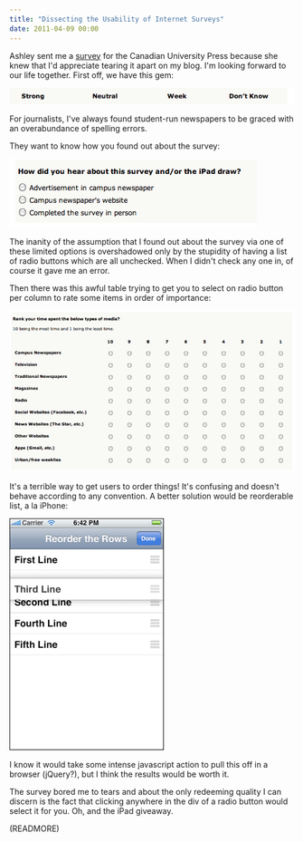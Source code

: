 ```yaml
---
title: "Dissecting the Usability of Internet Surveys"
date: 2011-04-09 00:00
---
```


Ashley sent me a [survey](http://cup.ca/survey) for the Canadian University Press&nbsp;because she knew that I'd appreciate tearing it apart on my blog. I'm looking forward to our life together. First off, we have this gem:

 ![](/img/import/blog/2011/04/dissecting-the-usability-of-internet-surveys/4A26165F918F42A5A9A352D35FB4CD86.png)

For journalists, I've always found student-run newspapers to be graced with an overabundance of spelling errors.

They want to know how you found out about the survey:

 ![](/img/import/blog/2011/04/dissecting-the-usability-of-internet-surveys/E7CE76B684CA456C99BEEB289D5F1A56.png)

The inanity of the assumption that I found out about the survey via one of these limited options is overshadowed only by the stupidity of having a list of radio buttons which are all unchecked. When I didn't check any one in, of course it gave me an error.

Then there was this awful table trying to get you to select on radio button per column to rate some items in order of importance:

 ![](/img/import/blog/2011/04/dissecting-the-usability-of-internet-surveys/BA901248AE174A209B410CCBB56F0AFF.png)

It's a terrible way to get users to order things! It's confusing and doesn't behave according to any convention. A better solution would be reorderable list, a la iPhone:

 ![](/img/import/blog/2011/04/dissecting-the-usability-of-internet-surveys/684C501A67F94E83B9E783DCA67E0E18.jpg)

I know it would take some intense javascript action to pull this off in a browser (jQuery?), but I think the results would be worth it.

The survey bored me to tears and about the only redeeming quality I can discern is the fact that clicking anywhere in the div of a radio button would select it for you. Oh, and the iPad giveaway.

(READMORE)
